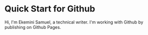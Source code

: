 # Quick Start for Github

Hi, I'm Ekemini Samuel, a technical writer.
I'm working with Github by publishing on Github Pages.
